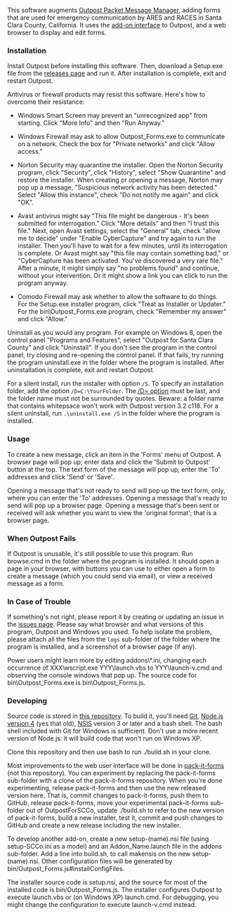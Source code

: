 This software augments
[Outpost Packet Message Manager](https://www.outpostpm.org),
adding forms that are used for emergency communication by ARES and RACES
in Santa Clara County, California.
It uses the [add-on interface](http://www.outpostpm.org/docs/Outpost320-AddonUG.pdf)
to Outpost, and a web browser to display and edit forms.

### Installation

Install Outpost before installing this software.
Then, download a Setup.exe file from the
[releases page](https://github.com/jmkristian/OutpostForSCCo/releases)
and run it. After installation is complete, exit and restart Outpost.

Antivirus or firewall products may resist this software.
Here's how to overcome their resistance:

* Windows Smart Screen may prevent an "unrecognized app" from starting.
Click "More Info" and then "Run Anyway."

* Windows Firewall may ask to allow Outpost_Forms.exe to communicate on a network.
Check the box for "Private networks" and click "Allow access."

* Norton Security may quarantine the installer. Open the Norton Security program,
click "Security", click "History", select "Show Quarantine" and restore the installer.
When creating or opening a message, Norton may pop up a message,
"Suspicious network activity has been detected."
Select "Allow this instance", check "Do not notify me again" and click "OK".

* Avast antivirus might say "This file might be dangerous - It's been submitted for interrogation."
Click "More details" and then "I trust this file."
Next, open Avast settings, select the "General" tab,
check "allow me to decide" under "Enable CyberCapture"
and try again to run the installer.
Then you'll have to wait for a few minutes, until its interrogation is complete.
Or Avast might say "this file may contain something bad,"
or "CyberCapture has been activated. You've discovered a very rare file."
After a minute, it might simply say "no problems found" and continue, without your intervention.
Or it might show a link you can click to run the program anyway.

* Comodo Firewall may ask whether to allow the software to do things.
For the Setup.exe installer program, click "Treat as Installer or Updater."
For the bin\\Outpost\_Forms.exe program, check "Remember my answer" and click "Allow."

Uninstall as you would any program.
For example on Windows 8, open the control panel "Programs and Features",
select "Outpost for Santa Clara County" and click "Uninstall".
If you don't see the program in the control panel, try closing and re-opening the control panel.
If that fails, try running the program uninstall.exe in the folder where the program is installed.
After uninstallation is complete, exit and restart Outpost.

For a silent install, run the installer with option `/S`.
To specify an installation folder, add the option `/D=C:\YourFolder`.
The [/D= option](http://nsis.sourceforge.net/Which_command_line_parameters_can_be_used_to_configure_installers)
must be last, and the folder name must not be surrounded by quotes.
Beware: a folder name that contains whitepsace won't work with Outpost version 3.2 c118.
For a silent uninstall, run `.\uninstall.exe /S` in the folder where the program is installed.

### Usage

To create a new message, click an item in the 'Forms' menu of Outpost.
A browser page will pop up; enter data and click the 'Submit to Outpost' button at the top.
The text form of the message will pop up; enter the 'To' addresses and click 'Send' or 'Save'.

Opening a message that's not ready to send will pop up the text form, only,
where you can enter the 'To' addresses.
Opening a message that's ready to send will pop up a browser page.
Opening a message that's been sent or received will ask whether you want to view the
'original format'; that is a browser page.

### When Outpost Fails

If Outpost is unusable, it's still possible to use this program.
Run browse.cmd in the folder where the program is installed.
It should open a page in your browser, with buttons you can use to either
open a form to create a message (which you could send via email),
or view a received message as a form.

### In Case of Trouble

If something's not right, please report it by creating or updating an issue in the
[issues page](https://github.com/jmkristian/OutpostForSCCo/issues).
Please say what browser and what versions of this program, Outpost and Windows you used.
To help isolate the problem, please attach all the files from the `logs` sub-folder
of the folder where the program is installed,
and a screenshot of a browser page (if any).

Power users might learn more by editing addons\\*.ini, changing
each occurrence of XXX\\wscript.exe YYY\\launch.vbs
to YYY\\launch-v.cmd and observing the console windows that pop up.
The source code for bin\\Outpost\_Forms.exe is bin\\Outpost\_Forms.js.

### Developing

Source code is stored in [this repository](https://github.com/jmkristian/OutpostForSCCo).
To build it, you'll need
[Git](https://git-scm.com/downloads),
[Node.js](https://nodejs.org/en/download/)
[version 4](https://nodejs.org/download/release/v4.9.1/) (yes that old),
[NSIS](http://nsis.sourceforge.net) version 3 or later
and a bash shell.
The bash shell included with Git for Windows is sufficient.
Don't use a more recent version of Node.js: it will build code that won't run on Windows XP.

Clone this repository and then use bash to run ./build.sh in your clone.

Most improvements to the web user interface will be done in
[pack-it-forms](https://github.com/jmkristian/pack-it-forms/blob/XSC/README.md)
(not this repository). You can experiment by replacing the pack-it-forms sub-folder
with a clone of the pack-it-forms repository.
When you're done experimenting, release pack-it-forms and then use the new released version here.
That is, commit changes to pack-it-forms, push them to GitHub, release pack-it-forms,
move your experimental pack-it-forms sub-folder out of OutpostForSCCo,
update ./build.sh to refer to the new version of pack-it-forms,
build a new installer, test it,
commit and push changes to GitHub and create a new release including the new installer.

To develop another add-on, create a new setup-(name).nsi file (using setup-SCCo.ini as a model)
and an Addon_Name.launch file in the addons sub-folder.
Add a line into build.sh, to call makensis on the new setup-(name).nsi.
Other configuration files will be generated by bin/Outpost\_Forms.js#installConfigFiles.

The installer source code is setup.nsi, and
the source for most of the installed code is bin/Outpost\_Forms.js.
The installer configures Outpost to execute launch.vbs or (on Windows XP) launch.cmd.
For debugging, you might change the configuration to execute launch-v.cmd instead.
